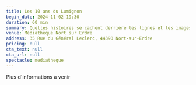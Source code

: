 ```yaml
---
title: Les 10 ans du Lumignon
begin_date: 2024-11-02 19:30
duration: 60 min
summary: Quelles histoires se cachent derrière les lignes et les images des livres de la médiathèque ?
venue: Médiathèque Nort sur Erdre
address: 35 Rue du Général Leclerc, 44390 Nort-sur-Erdre
pricing: null
cta_text: null
cta_url: null
spectacle: mediatheque
---
```


Plus d'informations à venir